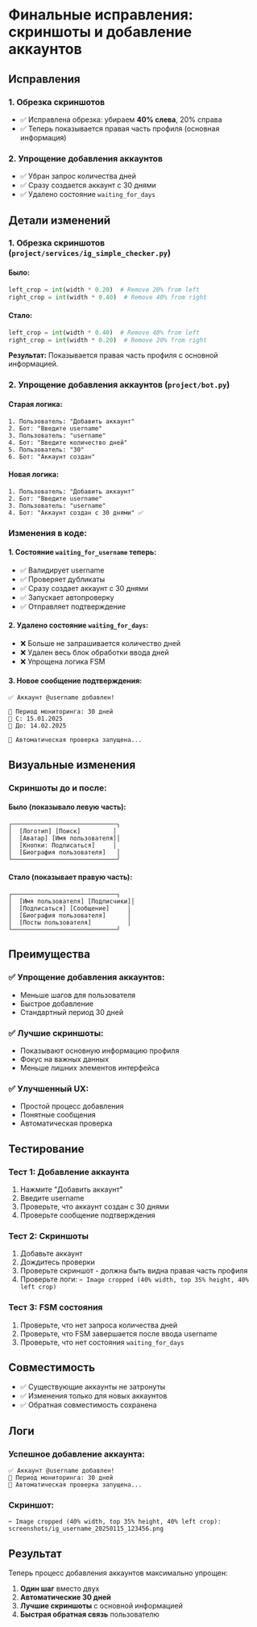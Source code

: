# Финальные исправления: скриншоты и добавление аккаунтов

## Исправления

### 1. **Обрезка скриншотов**
- ✅ Исправлена обрезка: убираем **40% слева**, 20% справа
- ✅ Теперь показывается правая часть профиля (основная информация)

### 2. **Упрощение добавления аккаунтов**
- ✅ Убран запрос количества дней
- ✅ Сразу создается аккаунт с 30 днями
- ✅ Удалено состояние `waiting_for_days`

## Детали изменений

### 1. Обрезка скриншотов (`project/services/ig_simple_checker.py`)

#### Было:
```python
left_crop = int(width * 0.20)  # Remove 20% from left
right_crop = int(width * 0.40)  # Remove 40% from right
```

#### Стало:
```python
left_crop = int(width * 0.40)  # Remove 40% from left
right_crop = int(width * 0.20)  # Remove 20% from right
```

**Результат:** Показывается правая часть профиля с основной информацией.

### 2. Упрощение добавления аккаунтов (`project/bot.py`)

#### Старая логика:
```
1. Пользователь: "Добавить аккаунт"
2. Бот: "Введите username"
3. Пользователь: "username"
4. Бот: "Введите количество дней"
5. Пользователь: "30"
6. Бот: "Аккаунт создан"
```

#### Новая логика:
```
1. Пользователь: "Добавить аккаунт"
2. Бот: "Введите username"
3. Пользователь: "username"
4. Бот: "Аккаунт создан с 30 днями" ✅
```

### Изменения в коде:

#### 1. Состояние `waiting_for_username` теперь:
- ✅ Валидирует username
- ✅ Проверяет дубликаты
- ✅ Сразу создает аккаунт с 30 днями
- ✅ Запускает автопроверку
- ✅ Отправляет подтверждение

#### 2. Удалено состояние `waiting_for_days`:
- ❌ Больше не запрашивается количество дней
- ❌ Удален весь блок обработки ввода дней
- ❌ Упрощена логика FSM

#### 3. Новое сообщение подтверждения:
```
✅ Аккаунт @username добавлен!

📅 Период мониторинга: 30 дней
📅 С: 15.01.2025
📅 До: 14.02.2025

🔄 Автоматическая проверка запущена...
```

## Визуальные изменения

### Скриншоты до и после:

#### Было (показывало левую часть):
```
┌─────────────────────────────┐
│  [Логотип] [Поиск]         │
│  [Аватар] [Имя пользователя]│
│  [Кнопки: Подписаться]     │
│  [Биография пользователя]   │
└─────────────────────────────┘
```

#### Стало (показывает правую часть):
```
┌─────────────────────────────┐
│  [Имя пользователя] [Подписчики]│
│  [Подписаться] [Сообщение]     │
│  [Биография пользователя]      │
│  [Посты пользователя]          │
└─────────────────────────────┘
```

## Преимущества

### ✅ Упрощение добавления аккаунтов:
- Меньше шагов для пользователя
- Быстрое добавление
- Стандартный период 30 дней

### ✅ Лучшие скриншоты:
- Показывают основную информацию профиля
- Фокус на важных данных
- Меньше лишних элементов интерфейса

### ✅ Улучшенный UX:
- Простой процесс добавления
- Понятные сообщения
- Автоматическая проверка

## Тестирование

### Тест 1: Добавление аккаунта
1. Нажмите "Добавить аккаунт"
2. Введите username
3. Проверьте, что аккаунт создан с 30 днями
4. Проверьте сообщение подтверждения

### Тест 2: Скриншоты
1. Добавьте аккаунт
2. Дождитесь проверки
3. Проверьте скриншот - должна быть видна правая часть профиля
4. Проверьте логи: `✂️ Image cropped (40% width, top 35% height, 40% left crop)`

### Тест 3: FSM состояния
1. Проверьте, что нет запроса количества дней
2. Проверьте, что FSM завершается после ввода username
3. Проверьте, что нет состояния `waiting_for_days`

## Совместимость

- ✅ Существующие аккаунты не затронуты
- ✅ Изменения только для новых аккаунтов
- ✅ Обратная совместимость сохранена

## Логи

### Успешное добавление аккаунта:
```
✅ Аккаунт @username добавлен!
📅 Период мониторинга: 30 дней
🔄 Автоматическая проверка запущена...
```

### Скриншот:
```
✂️ Image cropped (40% width, top 35% height, 40% left crop): screenshots/ig_username_20250115_123456.png
```

## Результат

Теперь процесс добавления аккаунтов максимально упрощен:
1. **Один шаг** вместо двух
2. **Автоматические 30 дней**
3. **Лучшие скриншоты** с основной информацией
4. **Быстрая обратная связь** пользователю
